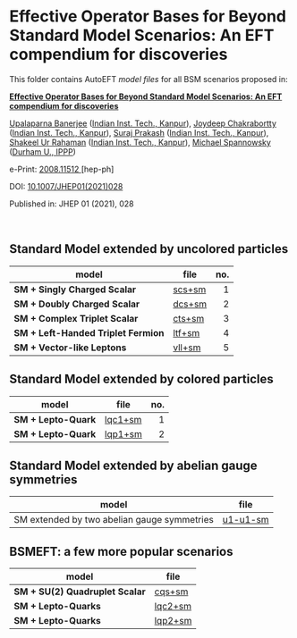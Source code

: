 # Effective Operator Bases for Beyond Standard Model Scenarios: An EFT compendium for discoveries

This folder contains AutoEFT *model files* for all BSM scenarios proposed in:
<!DOCTYPE html> <html> <body> <p><b> <a href="https://inspirehep.net/literature/1813374"> Effective Operator Bases for Beyond Standard Model Scenarios: An EFT compendium for discoveries </a> </b></p>  <p><a href="https://inspirehep.net/authors/1796327">Upalaparna Banerjee</a> (<a href="https://inspirehep.net/institutions/902870">Indian Inst. Tech., Kanpur</a>), <a href="https://inspirehep.net/authors/1023458">Joydeep Chakrabortty</a> (<a href="https://inspirehep.net/institutions/902870">Indian Inst. Tech., Kanpur</a>), <a href="https://inspirehep.net/authors/1737878">Suraj Prakash</a> (<a href="https://inspirehep.net/institutions/902870">Indian Inst. Tech., Kanpur</a>), <a href="https://inspirehep.net/authors/1793542">Shakeel Ur Rahaman</a> (<a href="https://inspirehep.net/institutions/902870">Indian Inst. Tech., Kanpur</a>), <a href="https://inspirehep.net/authors/1045921">Michael Spannowsky</a> (<a href="https://inspirehep.net/institutions/908399">Durham U., IPPP</a>)</p>  <p> e-Print: <a href="https://arxiv.org/abs/2008.11512"> 2008.11512 </a>[hep-ph]</p> <p> DOI: <a href="https://doi.org/10.1007/JHEP01(2021)028"> 10.1007/JHEP01(2021)028 </a> </p> <p> Published in:<span> JHEP 01 (2021), 028</span></p> <br> </body> </html>

## Standard Model extended by uncolored particles
| model                                | file                 | no. |
|--------------------------------------|----------------------|----:|
| **SM + Singly Charged Scalar**       | [scs+sm](scs+sm.yml) | 1   |
| **SM + Doubly Charged Scalar**       | [dcs+sm](dcs+sm.yml) | 2   |
| **SM + Complex Triplet Scalar**      | [cts+sm](cts+sm.yml) | 3   |
| **SM + Left-Handed Triplet Fermion** | [ltf+sm](ltf+sm.yml) | 4   |
| **SM + Vector-like Leptons**         | [vll+sm](vll+sm.yml) | 5   |

## Standard Model extended by colored particles
| model                | file                   | no. |
|----------------------|------------------------|----:|
| **SM + Lepto-Quark** | [lqc1+sm](lqc1+sm.yml) | 1   |
| **SM + Lepto-Quark** | [lqp1+sm](lqp1+sm.yml) | 2   |

## Standard Model extended by abelian gauge symmetries
| model                                       | file                     |
|---------------------------------------------|--------------------------|
| SM extended by two abelian gauge symmetries | [u1-u1-sm](u1-u1-sm.yml) |

## BSMEFT: a few more popular scenarios
| model                            | file                   |
|----------------------------------|------------------------|
| **SM + SU(2) Quadruplet Scalar** | [cqs+sm](cqs+sm.yml)   |
| **SM + Lepto-Quarks**            | [lqc2+sm](lqc2+sm.yml) |
| **SM + Lepto-Quarks**            | [lqp2+sm](lqp2+sm.yml) |
